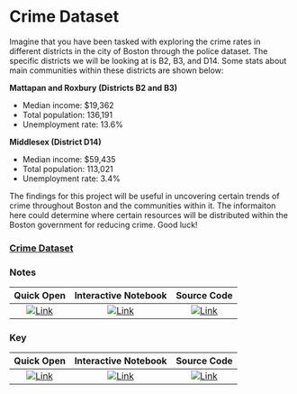 # Crime Dataset

Imagine that you have been tasked with exploring the crime rates in different districts in the city of Boston through the police dataset. The specific districts we will be looking at is B2, B3, and D14. Some stats about main communities within these districts are shown below:

**Mattapan and Roxbury (Districts B2 and B3)**
 - Median income: $19,362
 - Total population: 136,191
 - Unemployment rate: 13.6%

 **Middlesex (District D14)**
 - Median income: $59,435
 - Total population: 113,021
 - Unemployment rate: 3.4%

 The findings for this project will be useful in uncovering certain trends of crime throughout Boston and the communities within it. The informaiton here could determine where certain resources will be distributed within the Boston government for reducing crime. Good luck!

### [Crime Dataset](https://files.node.danieltohti.com/week-1/workshop/boston_crime.csv)

### Notes
| Quick Open | Interactive Notebook | Source Code  |
| :---------: | :-----------: | :------------: | 
| [![Link](../../tools/buttons/open-browser.svg)](https://files.node.danieltohti.com/week-1/workshop/intro_notes.html) | [![Link](../../tools/buttons/open-colab.svg)](https://colab.research.google.com/github/dt3zjy/node/blob/master/week-1/workshop/intro_notes.ipynb) | [![Link](../../tools/buttons/download-ipynb.svg)](https://files.node.danieltohti.com/week-1/workshop/intro_notes.ipynb) |

### Key
| Quick Open | Interactive Notebook | Source Code  |
| :---------: | :-----------: | :------------: |
| [![Link](../../tools/buttons/open-browser.svg)](https://files.node.danieltohti.com/week-1/workshop/intro_key.html) | [![Link](../../tools/buttons/open-colab.svg)](https://colab.research.google.com/github/dt3zjy/node/blob/master/week-1/workshop/intro_key.ipynb) | [![Link](../../tools/buttons/download-ipynb.svg)](https://files.node.danieltohti.com/week-1/workshop/intro_key.ipynb) |
